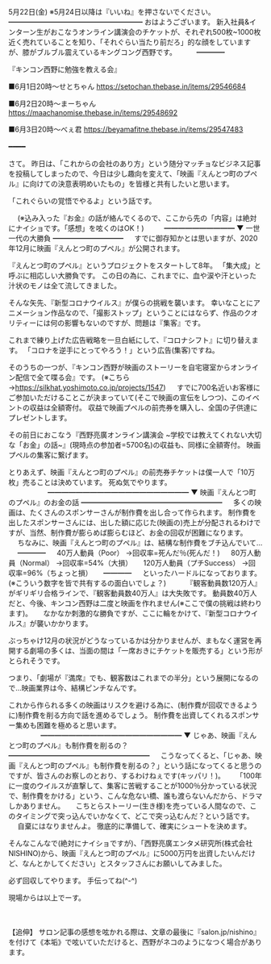 5月22日(金) ※5月24日以降は『いいね』を押さないでください。
━━━━━━━━━━━━━━━━━━━
おはようございます。
新入社員&インターン生がおこなうオンライン講演会のチケットが、それぞれ500枚~1000枚近く売れていることを知り、「それぐらい当たり前だろ」的な顔をしていますが、膝がブルブル震えているキングコング西野です。
　
　
━━━━

『キンコン西野に勉強を教える会』

■6月1日20時〜せとちゃん
https://setochan.thebase.in/items/29546684

■6月2日20時〜まーちゃん
https://maachanomise.thebase.in/items/29548692

■6月3日20時〜べぇ君
https://beyamafitne.thebase.in/items/29547483

━━━━
　
　

さて。
昨日は、「これからの会社のあり方」という随分マッチョなビジネス記事を投稿してしまったので、今日は少し趣向を変えて、「映画『えんとつ町のプペル』に向けての決意表明めいたもの」を皆様と共有したいと思います。

「これぐらいの覚悟でやるよ」という話です。

　
(※込み入った『お金』の話が絡んでくるので、ここから先の「内容」は絶対にナイショです。「感想」を呟くのはOK！)
　
　
━━━━━━━━━━
▼ 一世一代の大勝負
━━━━━━━━━━
　
すでに御存知かとは思いますが、2020年12月に映画『えんとつ町のプペル』が公開されます。

『えんとつ町のプペル』というプロジェクトをスタートして8年。
「集大成」と呼ぶに相応しい大勝負です。
この日の為に、これまでに、血や涙や汗といった汁状のモノは全て流してきました。

そんな矢先、『新型コロナウイルス』が僕らの挑戦を襲います。
幸いなことにアニメーション作品なので、「撮影ストップ」ということにはならず、作品のクオリティーには何の影響もないのですが、問題は『集客』です。

これまで練り上げた広告戦略を一旦白紙にして、『コロナシフト』に切り替えます。
「コロナを逆手にとってやろう！」という広告(集客)ですね。

そのうちの一つが、『キンコン西野が映画のストーリーを自宅寝室からオンライン配信で全て喋る会』です。
(※こちら→https://silkhat.yoshimoto.co.jp/projects/1547)
　
すでに700名近いお客様にご参加いただけることこが決まっていて(そこで映画の宣伝をしつつ)、このイベントの収益は全額寄付。
収益で映画プペルの前売券を購入し、全国の子供達にプレゼントします。

その前日におこなう『西野亮廣オンライン講演会 ~学校では教えてくれない大切な「お金」の話~』(現時点の参加者=5700名)の収益も、同様に全額寄付。
映画プペルの集客に繋げます。

とりあえず、映画『えんとつ町のプペル』の前売券チケットは僕一人で「10万枚」売ることは決めています。
死ぬ気でやります。
　　
　　　
━━━━━━━━━━━━━━━━━━━━
▼ 映画『えんとつ町のプペル』のお金の話
━━━━━━━━━━━━━━━━━━━━
　
多くの映画は、たくさんのスポンサーさんが制作費を出し合って作られます。
制作費を出したスポンサーさんには、出した額に応じた(映画の)売上が分配されるわけですが、当然、制作費が膨らめば膨らむほど、お金の回収が困難になります。
　
ちなみに、映画『えんとつ町のプペル』は、結構な制作費をブチ込んでいて…
　
━━━━
　
40万人動員（Poor）
→回収率=死んだ％(死んだ！)
　
80万人動員（Normal）
→回収率=54%（大損）
　
120万人動員（プチSuccess）
→回収率=96%（ちょっと損）
　
━━━━
　
といったハードルになっております。
(※こういう数字を皆で共有するの面白いでしょ？)
　
　
『観客動員数120万人』がギリギリ合格ラインで、『観客動員数40万人』は大失敗です。
動員数40万人だと、今後、キンコン西野は二度と映画を作れません(※ここで僕の挑戦は終わります)。
　
なかなか刺激的な勝負ですが、ここに輪をかけて、『新型コロナウイルス』が襲いかかります。

ぶっちゃけ12月の状況がどうなっているかは分かりませんが、まもなく運営を再開する劇場の多くは、当面の間は「一席おきにチケットを販売する」という形がとられそうです。

つまり、「劇場が『満席』でも、観客数はこれまでの半分」という展開になるので…映画業界は今、結構ピンチなんです。

これから作られる多くの映画はリスクを避ける為に、(制作費が回収できるように)制作費を削る方向で話を進めるでしょう。
制作費を出資してくれるスポンサー集めも困難を極めると思います。
　　
　　
━━━━━━━━━━━━━━━━━━━━
▼ じゃあ、映画『えんとつ町のプペル』も制作費を削るの？
━━━━━━━━━━━━━━━━━━━━
　
こうなってくると、「じゃあ、映画『えんとつ町のプペル』も制作費を削るの？」という話になってくると思うのですが、皆さんのお察しのとおり、するわけねぇです(キッパリ！)。
　
「100年に一度のウイルスが直撃して、集客に苦戦することが1000％分かっている状況で、制作費をかける」という、こんな危ない橋、誰も渡らないんだから、ドラマしかありません。
　
こちとらストーリー(生き様)を売っている人間なので、このタイミングで突っ込んでいかなくて、どこで突っ込むんだ？という話です。
　
自棄にはなりませんよ。
徹底的に準備して、確実にシュートを決めます。
　

そんなこんなで(絶対にナイショですが)、「西野亮廣エンタメ研究所(株式会社NISHINO)から、映画『えんとつ町のプペル』に5000万円を出資したいんだけど、なんとかしてください」とスタッフさんにお願いしてみました。

必ず回収してやります。
手伝ってね(^-^)

現場からは以上でーす。
　
　

　

【追伸】
サロン記事の感想を呟かれる際は、文章の最後に『salon.jp/nishino』を付けて《本垢》で呟いていただけると、西野がネコのようになつく場合があります。
